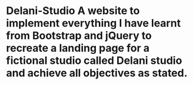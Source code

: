 # Delani-Studio A website to implement everything I have learnt from Bootstrap and jQuery to recreate a landing page for a fictional studio called Delani studio and achieve all objectives as stated.
